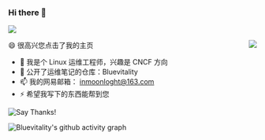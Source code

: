 
### Hi there 👋

![](https://github.com/Bluevitality/Bluevitality/blob/main/header.png)


<img align="right" src="https://github-readme-stats.vercel.app/api?username=Bluevitality&show_icons=true&icon_color=CE1D2D&text_color=718096&bg_color=ffffff&hide_title=true" />


😄 很高兴您点击了我的主页

- 🔭 我是个 Linux 运维工程师，兴趣是 CNCF 方向
- 🌱 公开了运维笔记的仓库：Bluevitality
- 📫 我的网易邮箱： inmoonloght@163.com
- ⚡ 希望我写下的东西能帮到您

![Say Thanks!](https://img.shields.io/badge/Say%20Thanks-!-1EAEDB.svg)

![Bluevitality's github activity graph](https://activity-graph.herokuapp.com/graph?username=Bluevitality&theme=minimal)
